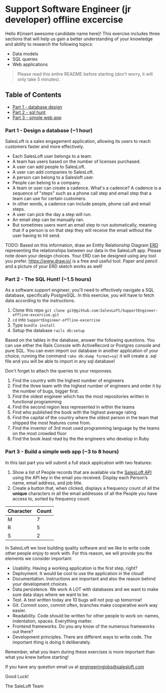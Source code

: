 # Support Software Engineer (jr developer) offline excercise

Hello #{insert awesome candidate name here}!
This exercise includes three sections that will help us gain a better understanding of your knowledge and ability to research the following topics:

- Data models
- SQL queries
- Web applications

> Please read this entire README before starting (don't worry, it will only take 5 minutes).

## Table of Contents

- [Part 1 - database design](#Part-1-Design-a-database-(~1-hour))
- [Part 2 - sql hunt](#Part-2-The-SQL-Hunt!-(~1.5-hours))
- [Part 3 - simple web app](#Part-3-Build-a-simple-web-app-(~3-to-8-hours))

### Part 1 - Design a database (~1 hour)

SalesLoft is a sales engagement application, allowing its users to reach customers faster and more effectively.

- Each SalesLoft user belongs to a team.
- A team has users based on the number of licenses purchased.
- A user can add people to SalesLoft.
- A user can add companies to SalesLoft.
- A person can belong to a Salesloft user.
- People can belong to a company.
- A team or user can create a cadence. What's a cadence? A cadence is a sequence of "steps" such as a phone call step and email step that a team can use for certain customers.
- In other words, a cadence can include people, phone call and email steps.
- A user can pick the day a step will run.
- An email step can be manually ran.
- But sometimes users want an email step to run automatically, meaning that if a person is on that step they will receive the email without the user having to hit send.

TODO: Based on this information, draw an Entity Relationship Diagram [ERD](https://www.lucidchart.com/pages/er-diagrams) representing the relationships between our data in the SalesLoft app. Please note down your design choices. Your ERD can be designed using any tool you prefer. https://www.draw.io/ is a free and useful tool. Paper and pencil and a picture of your ERD sketch works as well!

### Part 2 - The SQL Hunt! (~1.5 hours)

As a software support engineer, you'll need to effectively navigate a SQL database, specifically PostgreSQL. In this exercise, you will have to fetch data according to the instructions.

1. Clone this repo `git clone git@github.com:SalesLoft/SupportEngineer-offline-excercise.git`
2. `cd` into `SupportEngineer-offline-excercise`
3. Type `bundle install`
4. Setup the database `rails db:setup`

Based on the tables in the database, answer the following questions. You can use either the Rails Console with ActiveRecord or Postgres console and pure SQL. You can even import our database in another application of your choice, running the command `rake db:dump format=sql` it will create a .sql file and you will be able to import in any sql database!

Don't forget to attach the queries to your responses.

1. Find the country with the highest number of engineers
2. Find the three team with the highest number of engineers and order it by the number of bugs, bigger first.
3. Find the oldest engineer which has the most repositories written in functional programming
4. Find the second region less represented in within the teams
5. Find who published the book with the highest average rating
6. Find the capital of the country where the oldest person in the team that shipped the most features come from.
7. Find the inventor of 3rd most used programming language by the teams on the most crowded floor
8. Find the book least read by the the engineers who develop in Ruby

### Part 3 - Build a simple web app (~3 to 8 hours)

In this last part you will submit a full stack application with two features:

1. Show a list of People records that are available via the [SalesLoft API](https://developers.salesloft.com/api.html#!/People/get_v2_people_json) using the API key in the email you received. Display each Person’s name, email address, and job title.
2. Create a button that, when clicked, displays a frequency count of all the **unique** characters in all the email addresses of all the People you have access to, sorted by frequency count.

| Character | Count |
| --------- | ----- |
| M         | 7     |
| R         | 5     |
| S         | 2     |

In SalesLoft we love building quality software and we like to write code other people enjoy to work with. For this reason, we will provide you the elements we consider important:

- Usability. Having a working application is the first step, right?
- Deployment. It would be cool to use the application in the cloud!
- Documentation. Instructions are important and also the reason behind your development choices.
- Data persistence. We work A LOT with databases and we want to make sure data stays where we want to be.
- Test. A test written today are 10 bugs will not pop up tomorrow!
- Git. Commit soon, commit often, branches make cooperative work way easier.
- Readability. Code should be written for other people to work on: names, indentation, spaces. Everything matter.
- Frontend frameworks. Do you any know of the numerous frameworks out there?
- Development principles. There are different ways to write code. The important thing is doing it deliberately.

Remember, what you learn during these exercises is more important than what you knew before starting!

If you have any question email us at engineeringjobs@salesloft.com

Good Luck!

The SaleLoft Team
